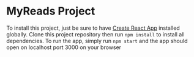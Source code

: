 # MyReads Project

To install this project, just be sure to have [Create React App](https://github.com/facebookincubator/create-react-app) installed globally.
Clone this project repository then run `npm install` to install all dependencies. To run the app, simply run `npm start` and the app should
open on localhost port 3000 on your browser

